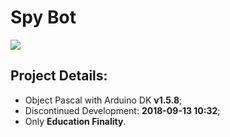 # Spy Bot
![](https://img.shields.io/github/license/rios0rios0/Spy-Bot.svg)

## Project Details:
- Object Pascal with Arduino DK __v1.5.8__;
- Discontinued Development: __2018-09-13 10:32__;
- Only __Education Finality__.